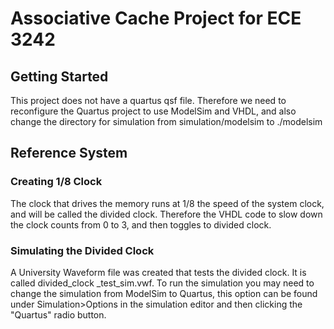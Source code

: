 # Associative Cache Project for ECE 3242

## Getting Started
This project does not have a quartus qsf file. Therefore we need to reconfigure the Quartus project
to use ModelSim and VHDL, and also change the directory for simulation from simulation/modelsim to ./modelsim

## Reference System

### Creating 1/8 Clock

The clock that drives the memory runs at 1/8 the speed of the system clock, 
and will be called the divided clock. Therefore the VHDL code to slow down
the clock counts from 0 to 3, and then toggles to divided clock.

### Simulating the Divided Clock

A University Waveform file was created that tests the divided clock. 
It is called divided_clock _test_sim.vwf.
To run the simulation you may need to change the simulation from ModelSim 
to Quartus, this option can be found under Simulation>Options in the simulation
editor and then clicking the "Quartus" radio button.
